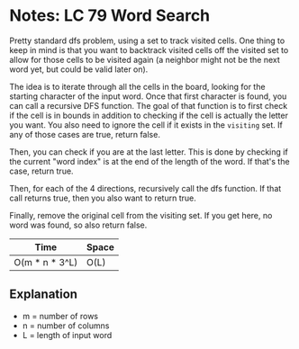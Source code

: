 # Notes: LC 79 Word Search

Pretty standard dfs problem, using a set to track visited cells. One thing to
keep in mind is that you want to backtrack visited cells off the visited set to
allow for those cells to be visited again (a neighbor might not be the next word
yet, but could be valid later on).

The idea is to iterate through all the cells in the board, looking for the
starting character of the input word. Once that first character is found, you
can call a recursive DFS function. The goal of that function is to first check
if the cell is in bounds in addition to checking if the cell is actually the
letter you want. You also need to ignore the cell if it exists in the `visiting`
set. If any of those cases are true, return false.

Then, you can check if you are at the last letter. This is done by checking if
the current "word index" is at the end of the length of the word. If that's the
case, return true.

Then, for each of the 4 directions, recursively call the dfs function. If that
call returns true, then you also want to return true.

Finally, remove the original cell from the visiting set. If you get here, no
word was found, so also return false.

| Time             | Space |
| ---------------- | ----- |
| O(m \* n \* 3^L) | O(L)  |

## Explanation

- m = number of rows
- n = number of columns
- L = length of input word

